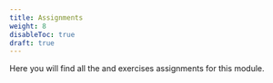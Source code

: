 ```yaml
---
title: Assignments
weight: 8
disableToc: true
draft: true
---
```


Here you will find all the and exercises assignments for this module.
